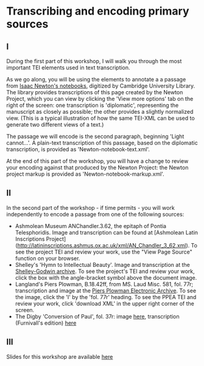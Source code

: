 # Transcribing and encoding primary sources

## I

During the first part of this workshop, I will walk you through the most important TEI elements used in text transcription. 

As we go along, you will be using the elements to annotate a a passage from [Isaac Newton's notebooks](http://cudl.lib.cam.ac.uk/view/MS-ADD-03996/210), digitized by Cambridge University Library. 
The library provides transcriptions of this page created by the Newton Project, which you can view by clicking the 'View more options' tab on the right of the screen: one transcription is 'diplomatic', 
representing the manuscript as closely as possible; the other provides a slightly normalized view. (This is a typical illustration of how the same TEI-XML can be used to generate two different views of a text.)

The passage we will encode is the second paragraph, beginning 'Light cannot...'. A plain-text transcription of this passage, based on the diplomatic transcription, is provided as 'Newton-notebook-text.xml'. 

At the end of this part of the workshop, you will have a change to review your encoding against that produced by the Newton Project: the Newton project markup is provided as 'Newton-notebook-markup.xml'.

## II

In the second part of the workshop - if time permits - you will work independently to encode a passage from one of the following sources:

- Ashmolean Museum ANChandler.3.62, the epitaph of Pontia Telesphoridis. Image and transcription can be found at [Ashmolean Latin Inscriptions Project] (http://latininscriptions.ashmus.ox.ac.uk/xml/AN_Chandler_3_62.xml). To see the project TEI and review your work, use the "View Page Source" function on your browser.
- Shelley's 'Hymn to Intellectual Beauty'. Image and transcription at the [Shelley-Godwin archive](http://shelleygodwinarchive.org/sc/bl/hymn_to_intellectual_beauty/#/p1). To see the project's TEI and review your work, click the box with the angle-bracket symbol above the document image.
- Langland's Piers Plowman, B.18.42ff, from MS. Laud Misc. 581, fol. 77r; transcription and image at the [Piers Plowman Electronic Archive](http://piers.chass.ncsu.edu/texts/L/18?view=all#77r). To see the image, click the 'I' by the 'fol. 77r' heading. To see the PPEA TEI and review your work, click 'download XML' in the upper right corner of the screen.
- The Digby 'Conversion of Paul', fol. 37r: image [here](https://iiif.bodleian.ox.ac.uk/iiif/viewer/4028b70a-83d5-4192-857d-3b6c2ffd021a#?c=0&m=0&s=0&cv=71&r=0&xywh=-60%2C-1%2C2439%2C3072), transcription (Furnivall's edition) [here](https://archive.org/stream/digbyplayswitha00furngoog#page/n71/mode/1up) 

## III

Slides for this workshop are available [here](https://drive.google.com/file/d/1tTzFQOSXJme5V25rXulrRHAZQ4DmfZVV/view?usp=sharing)